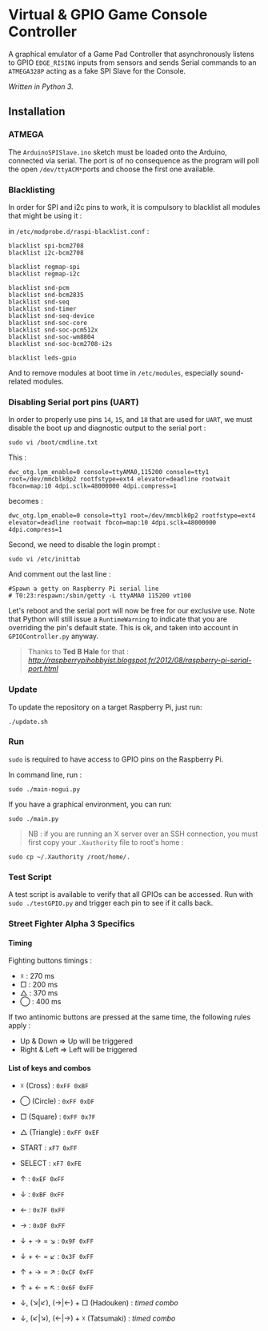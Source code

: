 # Virtual & GPIO Game Console Controller

A graphical emulator of a Game Pad Controller that asynchronously listens to GPIO `EDGE_RISING` inputs from sensors and sends Serial commands to an `ATMEGA328P` acting as a fake SPI Slave for the Console.

_Written in Python 3._

## Installation

### ATMEGA

The `ArduinoSPISlave.ino` sketch must be loaded onto the Arduino, connected via serial. The port is of no consequence as the program will poll the open `/dev/ttyACM*`ports and choose the first one available.

### Blacklisting

In order for SPI and i2c pins to work, it is compulsory to blacklist all modules that might be using it :

in `/etc/modprobe.d/raspi-blacklist.conf` :

    blacklist spi-bcm2708
    blacklist i2c-bcm2708

    blacklist regmap-spi
    blacklist regmap-i2c

    blacklist snd-pcm
    blacklist snd-bcm2835
    blacklist snd-seq
    blacklist snd-timer
    blacklist snd-seq-device
    blacklist snd-soc-core
    blacklist snd-soc-pcm512x
    blacklist snd-soc-wm8804
    blacklist snd-soc-bcm2708-i2s

    blacklist leds-gpio

And to remove modules at boot time in `/etc/modules`, especially sound-related modules.

### Disabling Serial port pins (UART)

In order to properly use pins `14`, `15`, and `18` that are used for `UART`, we must disable the boot up and diagnostic output to the serial port :

    sudo vi /boot/cmdline.txt

This :

    dwc_otg.lpm_enable=0 console=ttyAMA0,115200 console=tty1 root=/dev/mmcblk0p2 rootfstype=ext4 elevator=deadline rootwait fbcon=map:10 4dpi.sclk=48000000 4dpi.compress=1

becomes :

    dwc_otg.lpm_enable=0 console=tty1 root=/dev/mmcblk0p2 rootfstype=ext4 elevator=deadline rootwait fbcon=map:10 4dpi.sclk=48000000 4dpi.compress=1

Second, we need to disable the login prompt :

    sudo vi /etc/inittab

And comment out the last line :

    #Spawn a getty on Raspberry Pi serial line
    # T0:23:respawn:/sbin/getty -L ttyAMA0 115200 vt100

Let's reboot and the serial port will now be free for our exclusive use. Note that Python will still issue a `RuntimeWarning` to indicate that you are overriding the pin's default state. This is ok, and taken into account in `GPIOController.py` anyway. 

>  Thanks to **Ted B Hale** for that : _http://raspberrypihobbyist.blogspot.fr/2012/08/raspberry-pi-serial-port.html_

### Update

To update the repository on a target Raspberry Pi, just run:

    ./update.sh

### Run

`sudo` is required to have access to GPIO pins on the Raspberry Pi.

In command line, run :

    sudo ./main-nogui.py

If you have a graphical environment, you can run:

    sudo ./main.py

> NB : if you are running an X server over an SSH connection, you must first copy your `.Xauthority` file to root's home :

    sudo cp ~/.Xauthority /root/home/.


### Test Script

A test script is available to verify that all GPIOs can be accessed. Run with `sudo ./testGPIO.py` and trigger each pin to see if it calls back.

### Street Fighter Alpha 3 Specifics

#### Timing

Fighting buttons timings :

  - ☓ : 270 ms
  - □ : 200 ms
  - △ : 370 ms
  - ◯ : 400 ms

If two antinomic buttons are pressed at the same time, the following rules apply :

  - Up & Down => Up will be triggered
  - Right & Left => Left will be triggered

#### List of keys and combos

  - ☓ (Cross) : `0xFF 0xBF`
  - ◯ (Circle) : `0xFF 0xDF`
  - □ (Square) : `0xFF 0x7F`
  - △ (Triangle) : `0xFF 0xEF`

  - START : `xF7 0xFF`
  - SELECT : `xF7 0xFE`

  - ↑ : `0xEF 0xFF`
  - ↓ : `0xBF 0xFF`
  - ← : `0x7F 0xFF`
  - → : `0xDF 0xFF`

  - ↓ + → = ↘ : `0x9F 0xFF`
  - ↓ + ← = ↙ : `0x3F 0xFF`
  - ↑ + → = ↗  : `0xCF 0xFF`
  - ↑ + ← = ↖ : `0x6F 0xFF`

  - ↓, (↘|↙), (→|←) + □ (Hadouken) : _timed combo_
  - ↓, (↙|↘), (←|→) + ☓ (Tatsumaki) : _timed combo_
